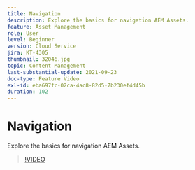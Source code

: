 ```yaml
---
title: Navigation
description: Explore the basics for navigation AEM Assets.
feature: Asset Management
role: User
level: Beginner
version: Cloud Service
jira: KT-4305
thumbnail: 32046.jpg
topic: Content Management
last-substantial-update: 2021-09-23
doc-type: Feature Video
exl-id: eba697fc-02ca-4ac8-82d5-7b230ef4d45b
duration: 102
---
```

# Navigation

Explore the basics for navigation AEM Assets.

>[!VIDEO](https://video.tv.adobe.com/v/32046?quality=12&learn=on)
